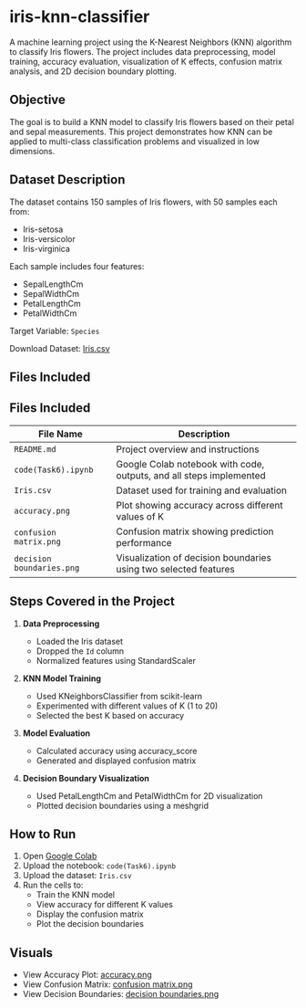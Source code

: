 # iris-knn-classifier

A machine learning project using the K-Nearest Neighbors (KNN) algorithm to classify Iris flowers. The project includes data preprocessing, model training, accuracy evaluation, visualization of K effects, confusion matrix analysis, and 2D decision boundary plotting.

## Objective

The goal is to build a KNN model to classify Iris flowers based on their petal and sepal measurements. This project demonstrates how KNN can be applied to multi-class classification problems and visualized in low dimensions.

## Dataset Description

The dataset contains 150 samples of Iris flowers, with 50 samples each from:
- Iris-setosa
- Iris-versicolor
- Iris-virginica

Each sample includes four features:
- SepalLengthCm
- SepalWidthCm
- PetalLengthCm
- PetalWidthCm

Target Variable: `Species`

Download Dataset: [Iris.csv](iris.csv.xlsx)

## Files Included

## Files Included

| File Name                 | Description                                                            |
|---------------------------|-------------------------------------------------------------------------|
| `README.md`               | Project overview and instructions                                       |
| `code(Task6).ipynb`       | Google Colab notebook with code, outputs, and all steps implemented     |
| `Iris.csv`                | Dataset used for training and evaluation                                |
| `accuracy.png`            | Plot showing accuracy across different values of K                      |
| `confusion matrix.png`    | Confusion matrix showing prediction performance                         |
| `decision boundaries.png` | Visualization of decision boundaries using two selected features        |


## Steps Covered in the Project

1. **Data Preprocessing**
   - Loaded the Iris dataset
   - Dropped the `Id` column
   - Normalized features using StandardScaler

2. **KNN Model Training**
   - Used KNeighborsClassifier from scikit-learn
   - Experimented with different values of K (1 to 20)
   - Selected the best K based on accuracy

3. **Model Evaluation**
   - Calculated accuracy using accuracy_score
   - Generated and displayed confusion matrix

4. **Decision Boundary Visualization**
   - Used PetalLengthCm and PetalWidthCm for 2D visualization
   - Plotted decision boundaries using a meshgrid

## How to Run

1. Open [Google Colab](https://colab.research.google.com/)
2. Upload the notebook: `code(Task6).ipynb`
3. Upload the dataset: `Iris.csv`
4. Run the cells to:
   - Train the KNN model
   - View accuracy for different K values
   - Display the confusion matrix
   - Plot the decision boundaries

## Visuals

- View Accuracy Plot: [accuracy.png](accuracy.png)  
- View Confusion Matrix: [confusion matrix.png](confusion%20matrix.png)  
- View Decision Boundaries: [decision boundaries.png](decision%20boundaries.png)


